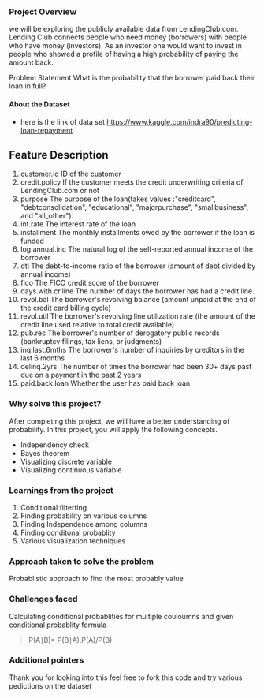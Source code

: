 ### Project Overview

 we will be exploring the publicly available data from LendingClub.com. Lending Club connects people who need money (borrowers) with people who have money (investors). As an investor one would want to invest in people who showed a profile of having a high probability of paying the amount back.

Problem Statement
What is the probability that the borrower paid back their loan in full?

#### About the Dataset
- here is the link of data set https://www.kaggle.com/indra90/predicting-loan-repayment

## Feature	Description

1. customer.id	ID of the customer
2. credit.policy	If the customer meets the credit underwriting criteria of LendingClub.com or not
3. purpose	The purpose of the loan(takes values :"creditcard", "debtconsolidation", "educational", "majorpurchase", "smallbusiness", and "all_other").
4. int.rate	The interest rate of the loan
5. installment	The monthly installments owed by the borrower if the loan is funded
6. log.annual.inc	The natural log of the self-reported annual income of the borrower
7. dti	The debt-to-income ratio of the borrower (amount of debt divided by annual income)
8. fico	The FICO credit score of the borrower
9. days.with.cr.line	The number of days the borrower has had a credit line.
10. revol.bal	The borrower's revolving balance (amount unpaid at the end of the credit card billing cycle)
11. revol.util	The borrower's revolving line utilization rate (the amount of the credit line used relative to total credit available)
12. pub.rec	The borrower's number of derogatory public records (bankruptcy filings, tax liens, or judgments)
13. inq.last.6mths	The borrower's number of inquiries by creditors in the last 6 months
14. delinq.2yrs	The number of times the borrower had been 30+ days past due on a payment in the past 2 years
15. paid.back.loan	Whether the user has paid back loan

### Why solve this project?
After completing this project, we will have a better understanding of probability. In this project, you will apply the following concepts.

- Independency check
- Bayes theorem
- Visualizing discrete variable
- Visualizing continuous variable


### Learnings from the project

 1. Conditional filterting
2. Finding probability on various columns
3. Finding Independence among columns
4. Finding conditonal probablity
5. Various visualization techniques


### Approach taken to solve the problem

 Probablistic approach to find the most probably value


### Challenges faced

 Calculating conditional probablities for multiple couloumns and given conditional probablity formula

> P(A∣B)= P(B∣A).P(A)/P(B)

### Additional pointers

 Thank you for looking into this feel free to fork this code and try various pedictions on the dataset


